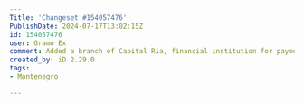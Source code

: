 ```yaml
---
Title: 'Changeset #154057476'
PublishDate: 2024-07-17T13:02:15Z
id: 154057476
user: Gramo Ex
comment: Added a branch of Capital Ria, financial institution for payments and transfers.
created_by: iD 2.29.0
tags:
- Montenegro

---
```

